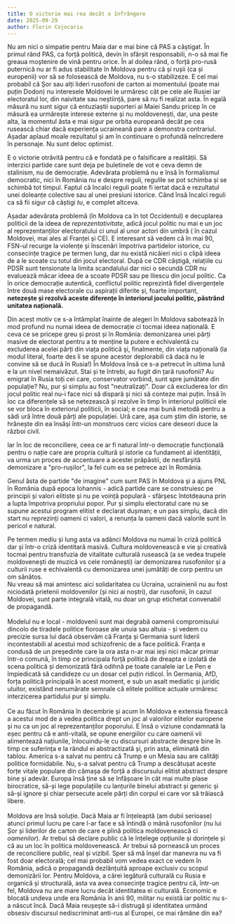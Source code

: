 ```yaml
---
title: O victorie mai rea decât o înfrângere
date: 2025-09-29
author: Florin Cojocariu
---
```

Nu am nici o simpatie pentru Maia dar e mai bine că PAS a câștigat. În primul rând PAS, ca forță politică, devin în sfârșit responsabili, n-o să mai fie greaua moștenire de vină pentru orice. În al doilea rând, o forță pro-rusă puternică nu ar fi adus stabilitate în Moldova pentru că și rușii (ca și europenii) vor să se folosească de Moldova, nu s-o stabilizeze. E cel mai probabil că Șor sau alți lideri rusofoni de carton ai momentului (poate mai puțin Dodon) nu interesele Moldovei le urmăresc cât pe cele ale Rusiei iar electoratul lor, din naivitate sau neștiință, pare să nu fi realizat asta. În egală măsură nu sunt sigur că entuziaștii suporteri ai Maiei Sandu pricep în ce măsură ea urmărește interese externe și nu moldovenești, dar, una peste alta, la momentul ăsta e mai sigur pe orbita europeană decât pe cea rusească chiar dacă experiența ucraineană pare a demonstra contrariul. Așadar aplaud moale rezultatul și am în continuare o profundă neîncredere în personaje. Nu sunt  deloc optimist.

E o victorie otrăvită pentru că e fondată pe o falsificare a realității. Să interzici partide care sunt deja pe buletinele de vot e ceva demn de stalinism, nu de democrație. Adevărata problemă nu e însă în formalismul democratic, nici în România nu e despre reguli, regulile se pot schimba și se schimbă tot timpul. Faptul că încalci reguli poate fi iertat dacă e rezultatul unei doleanțe colective sau al unei presiuni istorice. Când însă încalci reguli ca să fii sigur că câștigi *tu*, e complet altceva.

Așadar adevărata problemă (în Moldova ca în tot Occidentul) e decuplarea politicii de la ideea de *reprezentativitate*, adică jocul politic nu mai e un joc al reprezentanților electoratului ci unul al unor actori din umbră ( în cazul Moldovei, mai ales al Franței și CE). E interesant să vedem că în mai 90, FSN-ul recurge la violențe și înscenări împotriva partidelor istorice, cu consecințe tragice pe termen lung, dar nu există nicăieri nici o clipă ideea de a le scoate cu totul din jocul electoral. După ce CDR câștigă, relațiile cu PDSR sunt tensionate la limita scandalului dar nici o secundă CDR nu evaluează măcar ideea de a scoate PDSR sau pe Iliescu din jocul politic. Ca în orice democrație autentică, conflictul politic reprezintă fidel divergențele între două mase electorale cu aspirații diferite și, foarte important, **netezește și rezolvă aceste diferențe în interiorul jocului politic, păstrând unitatea națională.**

Din acest motiv ce s-a întâmplat înainte de alegeri în Moldova sabotează în mod profund nu numai ideea de democrație ci tocmai ideea națională. E ceva ce se pricepe greu și prost și în România: demonizarea unei părți masive de electorat pentru a te menține la putere e echivalentă cu excluderea acelei părți din viața politică și, finalmente, din viața națională (la modul literal, foarte des li se spune acestor deplorabili că dacă nu le convine să se ducă în Rusia!) În Moldova însă ce s-a petrecut în ultima lună e la un nivel nemaivăzut. Stai și te întrebi, au fugit din țară rusofonii? Au emigrat în Rusia toți cei care, conservator vorbind, sunt spre jumătate din populație? Nu, pur și simplu au fost "neutralizați". Doar că excluderea lor din jocul politic real nu-i face nici să dispară și nici să conteze mai puțin. Însă în loc ca diferențele să se netezească și rezolve în timp în interiorul politicii ele se vor bloca în exteriorul politicii, în social; e cea mai bună metodă pentru a sădi ură între două părți ale populației. Ură care, așa cum știm din istorie, se hrănește din ea însăși într-un monstruos cerc vicios care deseori duce la război civil.

Iar în loc de reconciliere, ceea ce ar fi natural într-o democrație funcțională pentru o nație care are propria cultură și istorie ca fundament al identității, va urma un proces de accentuare a acestei prăpăstii, de nesfârșită demonizare a "pro-rușilor", la fel cum ea se petrece azi în România.

Genul ăsta de partide "de imagine" cum sunt PAS în Moldova și a ajuns PNL în România după epoca Iohannis - adică partide care se construiesc pe principii și valori elitiste și nu pe voință populară - sfârșesc întotdeauna prin a lupta împotriva propriului popor. Pur și simplu electoratul care nu se supune acestui program elitist e declarat dușman; e un pas simplu, dacă din start nu reprezinți oameni ci valori, a renunța la oameni dacă valorile sunt în pericol e natural.

Pe termen mediu și lung asta va adânci Moldova nu numai în criză politică dar și într-o criză identitară masivă. Cultura moldovenească e vie și creativă tocmai pentru transfuzia de vitalitate culturală rusească (a se vedea trupele moldovenești de muzică vs cele românești) iar demonizarea rusofonilor și a culturii ruse e echivalentă cu demonizarea unei jumătăți de corp pentru un om sănătos.\
 Nu vreau să mai amintesc aici solidaritatea cu Ucraina, ucrainienii nu au fost niciodată prietenii moldovenilor (și nici ai noștri), dar rusofonii, în cazul Moldovei, sunt parte integrală vitală, nu doar un grup etichetat convenabil de propagandă.\
\
Modelul nu e local - moldovenii sunt mai degrabă oamenii compromisului dincolo de tiradele politice fioroase ale unuia sau altuia - și vedem cu precizie sursa lui dacă observăm că Franța și Germania sunt liderii incontestabili al acestui mod schizofrenic de a face politică. Franța e condusă de un președinte care la ora asta n-ar mai ieși nici măcar primar într-o comună, în timp ce principala forță politică de dreapta e izolată de scena politică și demonizată fără odihnă pe toate canalele iar Le Pen e împiedicată să candideze cu un dosar cel puțin ridicol. În Germania, AfD, forța politică principală în acest moment, e sub un asalt mediatic și juridic uluitor, existând nenumărate semnale că elitele politice actuale urmăresc interzicerea partidului pur și simplu.\
\
Ce au făcut în România în decembrie și acum în Moldova e extensia firească a acestui mod de a vedea politica drept un joc al valorilor elitelor europene și nu ca un joc al reprezentanților poporului. E însă o viziune condamnată la eșec pentru că e anti-vitală, se opune energiilor cu care oamenii vii alimentează națiunile, înlocuindu-le cu discursuri abstracte despre bine în timp ce suferința e la rândul ei abstractizată și, prin asta, eliminată din tablou. America s-a salvat nu pentru că Trump e un Mesia sau are calități politice formidabile. Nu, s-a salvat pentru că Trump a descătușat aceste forțe vitale populare din cămașa de forță a discursului elitist abstract despre bine și adevăr. Europa însă ține să se înfășoare în cât mai multe plase birocratice, să-și lege populațiile cu lanțurile binelui abstract și generic și să-și ignore și chiar persecute acele părți din corpul ei care vor să trăiască libere.\
\
Moldova are însă soluție. Dacă Maia ar fi înțeleaptă (am dubii serioase) atunci primul lucru pe care l-ar face e să întindă o mână rusofonilor (nu lui Șor și liderilor de carton de care e plină politica moldovenească ci *oamenilor*). Ar trebui să declare public că le înțelege opțiunile și dorințele și că au un loc în politica moldovenească. Ar trebui să pornească un proces de reconciliere public, real și vizibil. Sper să mă înșel dar manevra nu va fi fost doar electorală;  cel mai probabil vom vedea exact ce vedem în România, adică o propagandă dezlănțuită aproape exclusiv cu scopul demonizării lor. Pentru Moldova, a cărei legătură culturală cu Rusia e organică și structurală, asta va avea consecințe tragice pentru că, într-un fel, Moldova nu are mare lucru decât identitatea ei culturală. Economic e blocată undeva unde era România în anii 90, militar nu există iar politic nu s-a născut încă. Dacă Maia reușește să-i distrugă și identitatea urmând obsesiv discursul nediscriminat anti-rus al Europei, ce mai rămâne din ea?
